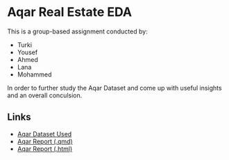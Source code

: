 # Aqar Real Estate EDA

This is a group-based assignment conducted by:

- Turki
- Yousef
- Ahmed
- Lana
- Mohammed

In order to further study the Aqar Dataset and come up with useful insights and an overall conculsion.

## Links

- [Aqar Dataset Used](./SA_Aqar.csv)
- [Aqar Report (.qmd)](./aqar_report.qmd)
- [Aqar Report (.html)](https://Turkinass.github.io/Aqar_Real_Estate_EDA/aqar_report.html)
